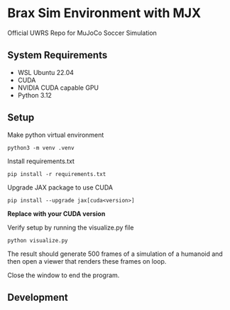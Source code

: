 # Brax Sim Environment with MJX
Official UWRS Repo for MuJoCo Soccer Simulation

## System Requirements
- WSL Ubuntu 22.04
- CUDA
- NVIDIA CUDA capable GPU
- Python 3.12

## Setup
Make python virtual environment
```
python3 -m venv .venv
```

Install requirements.txt
```
pip install -r requirements.txt
```

Upgrade JAX package to use CUDA
```
pip install --upgrade jax[cuda<version>]
```
**Replace <version> with your CUDA version**

Verify setup by running the visualize.py file
```
python visualize.py
```

The result should generate 500 frames of a simulation of a humanoid and then open a viewer that renders these frames on loop. 

Close the window to end the program.

## Development